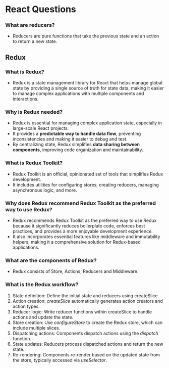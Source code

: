 # React Questions

### What are reducers?

- Reducers are pure functions that take the previous state and an action to return a new state.

## Redux

### What is Redux?

- Redux is a state management library for React that helps manage global state by providing a single source of truth for state data, making it easier to manage complex applications with multiple components and interactions.

### Why is Redux needed?

- Redux is essential for managing complex application state, especially in large-scale React projects.
- It provides a **predictable way to handle data flow**, preventing inconsistencies and making it easier to debug and test.
- By centralizing state, Redux simplifies **data sharing between components**, improving code organization and maintainability.

### What is Redux Toolkit?

- Redux Toolkit is an official, opinionated set of tools that simplifies Redux development.
- It includes utilities for configuring stores, creating reducers, managing asynchronous logic, and more.

### Why does Redux recommend Redux Toolkit as the preferred way to use Redux?

- Redux recommends Redux Toolkit as the preferred way to use Redux because it significantly reduces boilerplate code, enforces best practices, and provides a more enjoyable development experience.
- It also incorporates essential features like middleware and immutability helpers, making it a comprehensive solution for Redux-based applications.

### What are the components of Redux?

- Redux consists of Store, Actions, Reducers and Middleware.

### What is the Redux workflow?

1.  State definition: Define the initial state and reducers using createSlice.
2.  Action creation: _createSlice_ automatically generates action creators and action types.
3.  Reducer logic: Write reducer functions within createSlice to handle actions and update the state.
4.  Store creation: Use _configureStore_ to create the Redux store, which can include multiple slices.
5.  Dispatching actions: Components dispatch actions using the _dispatch_ function.
6.  State updates: Reducers process dispatched actions and return the new state.
7.  Re-rendering: Components re-render based on the updated state from the store, typically accessed via _useSelector_.
